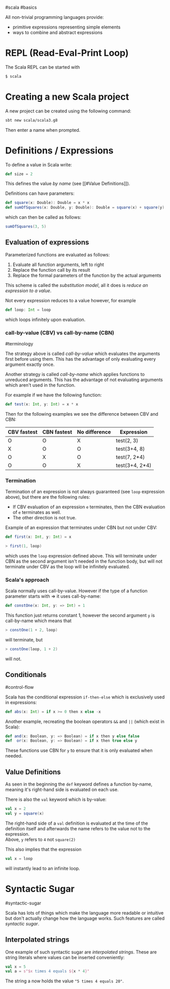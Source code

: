 #scala #basics

All non-trivial programming languages provide:
- primitive expressions representing simple elements
- ways to combine and abstract expressions

# REPL (Read-Eval-Print Loop)
The Scala REPL can be started with
```bash
$ scala
```

# Creating a new Scala project
A new project can be created using the following command:
```bash
sbt new scala/scala3.g8
```
Then enter a name when prompted.

# Definitions / Expressions
To define a value in Scala write:
```Scala
def size = 2
```
This defines the value *by name* (see [[#Value Definitions]]).

Definitions can have parameters:
```Scala
def square(x: Double): Double = x * x
def sumOfSquares(x: Double, y: Double): Double = square(x) + square(y)
```

which can then be called as follows:
```Scala
sumOfSquares(3, 5)
```

## Evaluation of expressions
Parameterized functions are evaluated as follows:
1. Evaluate all function arguments, left to right
2. Replace the function call by its result
3. Replace the formal parameters of the function by the actual arguments

This scheme is called the *substitution model*, all it does is *reduce an expression to a value*.

Not every expression reduces to a value however, for example
```Scala
def loop: Int = loop
```
which loops infinitely upon evaluation.

### call-by-value (CBV) vs call-by-name (CBN)
#terminology 

The strategy above is called *call-by-value* which evaluates the arguments first before using them. This has the advantage of only evaluating every argument exactly once.

Another strategy is called *call-by-name* which applies functions to unreduced arguments. This has the advantage of not evaluating arguments which aren't used in the function.

For example if we have the following function:
```Scala
def test(x: Int, y: Int) = x * x
```

Then for the following examples we see the difference between CBV and CBN:

| CBV fastest | CBN fastest | No difference | Expression |
| --- | --- | --- | --- | 
|  O  |  O  |  X  | test(2, 3) |
|  X  |  O  |  O  | test(3+4, 8) |
|  O  |  X  |  O  | test(7, 2*4) |
|  O  |  O  |  X  | test(3+4, 2*4) |

### Termination
Termination of an expression is not always guaranteed (see `loop` expression above), but there are the following rules:
- If CBV evaluation of an expression `e` terminates, then the CBN evaluation of `e` terminates as well.
- The other direction is not true.

Example of an expression that terminates under CBN but not under CBV:
```Scala
def first(x: Int, y: Int) = x

> first(1, loop)
```
which uses the `loop` expression defined above. This will terminate under CBN as the second argument isn't needed in the function body, but will not terminate under CBV as the loop will be infinitely evaluated.

### Scala's approach
Scala normally uses call-by-value. However if the type of a function parameter starts with => it uses call-by-name:
```Scala
def constOne(x: Int, y: => Int) = 1
```
This function just returns constant 1, however the second argument `y` is call-by-name which means that
```Scala
> constOne(1 + 2, loop)
```
will terminate, but
```Scala
> constOne(loop, 1 + 2)
```
will not.

## Conditionals
#control-flow 

Scala has the conditional expression `if-then-else` which is exclusively used in expressions:
```Scala
def abs(x: Int) = if x >= 0 then x else -x
```

Another example, recreating the boolean operators `&&` and `||` (which exist in Scala):
```Scala
def and(x: Boolean, y: => Boolean) = if x then y else false
def  or(x: Boolean, y: => Boolean) = if x then true else y
```
These functions use CBN for `y` to ensure that it is only evaluated when needed.

## Value Definitions
As seen in the beginning the `def` keyword defines a function by-name, meaning it's right-hand side is evaluated on each use.

There is also the `val` keyword which is by-value:
```Scala
val x = 2
val y = square(x)
```
The right-hand side of a `val` definition is evaluated at the time of the definition itself and afterwards the name refers to the value not to the expression.  
Above, `y` refers to `4` not `square(2)`

This also implies that the expression
```Scala
val x = loop
```
will instantly lead to an infinite loop.

# Syntactic Sugar
#syntactic-sugar 

Scala has lots of things which make the language more readable or intuitive but don't actually change how the language works. Such features are called *syntactic sugar*.

## Interpolated strings
One example of such syntactic sugar are *interpolated strings*. These are string literals where values can be inserted conveniently:
```Scala
val x = 5
val a = s"$x times 4 equals ${x * 4}"
```
The string a now holds the value `"5 times 4 equals 20"`.